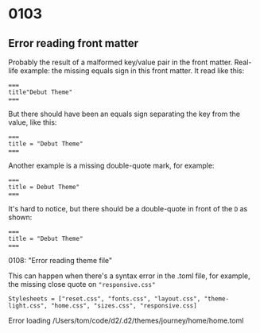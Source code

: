# 0103

## Error reading front matter
Probably the result of a malformed key/value pair in the front matter. Real-life example: the
missing equals sign in this front matter. It read like this:

```
===
title"Debut Theme"
===
```

But there should have been an equals sign separating the key
from the value, like this:

```
===
title = "Debut Theme"
===
```

Another example is a missing double-quote mark, for example:

```
===
title = Debut Theme"
===
```

It's hard to notice, but there should be a double-quote in front of the `D` as shown:

```
===
title = "Debut Theme"
===
```


0108: "Error reading theme file"

This can happen when there's a syntax error in the .toml file, for example, the missing close quote on `"responsive.css"` 

```
Stylesheets = ["reset.css", "fonts.css", "layout.css", "theme-light.css", "home.css", "sizes.css", "responsive.css]
```
 Error loading /Users/tom/code/d2/.d2/themes/journey/home/home.toml
